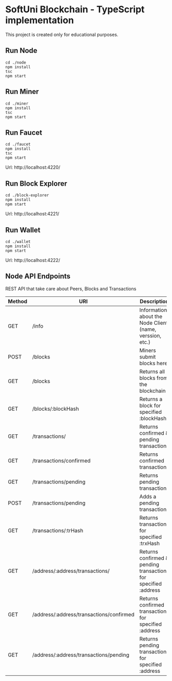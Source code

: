 # SoftUni Blockchain - TypeScript implementation

This project is created only for educational purposes.

## Run Node

```
cd ./node
npm install
tsc
npm start
```

## Run Miner

```
cd ./miner
npm install
tsc
npm start
```

## Run Faucet

```
cd ./faucet
npm install
tsc
npm start
```

Url: http://localhost:4220/

## Run Block Explorer

```
cd ./block-explorer
npm install
npm start
```

Url: http://localhost:4221/

## Run Wallet

```
cd ./wallet
npm install
npm start
```

Url: http://localhost:4222/

## Node API Endpoints

REST API that take care about Peers, Blocks and Transactions

Method | URI | Description
--- | --- | ---
GET | /info | Information about the Node Client (name, verssion, etc.)
POST | /blocks | Miners submit blocks here
GET | /blocks | Returns all blocks from the blockchain
GET | /blocks/:blockHash | Returns а block for specified :blockHash
GET | /transactions/ | Returns confirmed & pending transactions
GET | /transactions/confirmed | Returns confirmed transactions
GET | /transactions/pending | Returns pending transactions
POST | /transactions/pending | Adds a pending transaction
GET | /transactions/:trHash | Returns transaction for specified :trxHash
GET | /address/:address/transactions/ | Returns confirmed & pending transactions for specified :address
GET | /address/:address/transactions/confirmed | Returns confirmed transactions for specified :address
GET | /address/:address/transactions/pending | Returns pending transactions for specified :address
